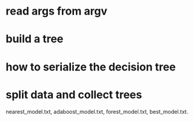 # read args from argv

# build a tree

# how to serialize the decision tree

# split data and collect trees

nearest_model.txt,
adaboost_model.txt,
forest_model.txt,
best_model.txt.
